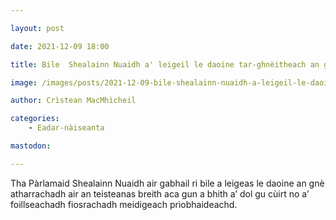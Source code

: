 ```yaml
---

layout: post

date: 2021-12-09 18:00

title: Bile  Shealainn Nuaidh a' leigeil le daoine tar-ghnèitheach an gnè laghail aca atharrachadh

image: /images/posts/2021-12-09-bile-shealainn-nuaidh-a-leigeil-le-daoine-tar-ghneitheach-an-gne-lagahil-aca-atharrachadh-scaled.webp

author: Crìstean MacMhìcheil

categories:
    - Eadar-nàiseanta

mastodon:

---
```


Tha Pàrlamaid Shealainn Nuaidh air gabhail ri bile a leigeas le daoine an gnè atharrachadh air an teisteanas breith aca gun a bhith a’ dol gu cùirt no a’ foillseachadh fiosrachadh meidigeach prìobhaideachd.
